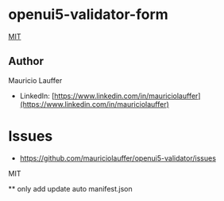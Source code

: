 # openui5-validator-form
[MIT](https://github.com/mauriciolauffer/openui5-validator)

## Author
Mauricio Lauffer

* LinkedIn: [https://www.linkedin.com/in/mauriciolauffer](https://www.linkedin.com/in/mauriciolauffer)

# Issues
* https://github.com/mauriciolauffer/openui5-validator/issues

MIT

** only add update auto manifest.json